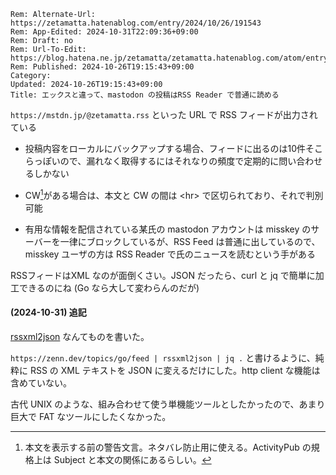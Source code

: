 ```header
Rem: Alternate-Url: https://zetamatta.hatenablog.com/entry/2024/10/26/191543
Rem: App-Edited: 2024-10-31T22:09:36+09:00
Rem: Draft: no
Rem: Url-To-Edit: https://blog.hatena.ne.jp/zetamatta/zetamatta.hatenablog.com/atom/entry/6802418398299120872
Rem: Published: 2024-10-26T19:15:43+09:00
Category:
Updated: 2024-10-26T19:15:43+09:00
Title: エックスと違って、mastodon の投稿はRSS Reader で普通に読める
```
`https://mstdn.jp/@zetamatta.rss` といった URL で RSS フィードが出力されている

+ 投稿内容をローカルにバックアップする場合、フィードに出るのは10件そこらっぽいので、漏れなく取得するにはそれなりの頻度で定期的に問い合わせるしかない

+ CW[^cw]がある場合は、本文と CW の間は &lt;hr&gt; で区切られており、それで判別可能

+ 有用な情報を配信されている某氏の mastodon アカウントは misskey のサーバーを一律にブロックしているが、RSS Feed は普通に出しているので、misskey ユーザの方は RSS Reader で氏のニュースを読むという手がある

RSSフィードはXML なのが面倒くさい。JSON だったら、curl と jq で簡単に加工できるのにね
(Go なら大して変わらんのだが)

[^cw]: 本文を表示する前の警告文言。ネタバレ防止用に使える。ActivityPub の規格上は Subject と本文の関係にあるらしい。

#### (2024-10-31) 追記

[rssxml2json](https://github.com/hymkor/rssxml2json) なんてものを書いた。

`https://zenn.dev/topics/go/feed | rssxml2json | jq .` と書けるように、純粋に RSS の XML テキストを JSON に変えるだけにした。http client な機能は含めていない。

古代 UNIX のような、組み合わせて使う単機能ツールとしたかったので、あまり巨大で FAT なツールにしたくなかった。
